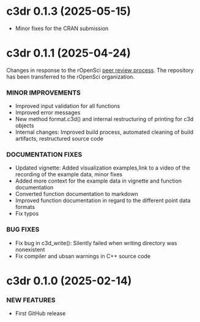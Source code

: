 c3dr 0.1.3 (2025-05-15)
===========================

* Minor fixes for the CRAN submission

c3dr 0.1.1 (2025-04-24)
========================

Changes in response to the rOpenSci [peer review process](https://github.com/ropensci/software-review/issues/686).
The repository has been transferred to the rOpenSci organization.

### MINOR IMPROVEMENTS

  * Improved input validation for all functions
  * Improved error messages
  * New method format.c3d() and internal restructuring of printing for c3d objects
  * Internal changes: Improved build process, automated cleaning of build artifacts, restructured source code

### DOCUMENTATION FIXES

  * Updated vignette: Added visualization examples,link to a video of the recording of the example data, minor fixes
  * Added more context for the example data in vignette and function documentation
  * Converted function documentation to markdown
  * Improved function documentation in regard to the different point data formats
  * Fix typos

### BUG FIXES
  
  * Fix bug in c3d_write(): Silently failed when writing directory was nonexistent
  * Fix compiler and ubsan warnings in C++ source code

c3dr 0.1.0 (2025-02-14)
========================

### NEW FEATURES

  * First GitHub release

